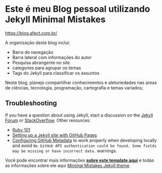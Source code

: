 # Este é meu Blog pessoal utilizando Jekyll Minimal Mistakes
[https://blog.afect.com.br/  ](https://blog.afect.com.br/)

A organização deste blog inclui:

   - Barra de navegação
   - Barra lateral com informações do autor
   - Pesquisa abrangente no site
   - categories para agrupar os temas
   - Tags do Jekyll para classificar os assuntos

Neste blog, planejo compartilhar conhecimentos e aletoriedades nas areas de ciências, tecnologia, programação, cartografia e temas variados;
## Troubleshooting

If you have a question about using Jekyll, start a discussion on the [Jekyll Forum](https://talk.jekyllrb.com/) or [StackOverflow](https://stackoverflow.com/questions/tagged/jekyll). Other resources:

- [Ruby 101](https://jekyllrb.com/docs/ruby-101/)
- [Setting up a Jekyll site with GitHub Pages](https://jekyllrb.com/docs/github-pages/)
- [Configuring GitHub Metadata](https://github.com/jekyll/github-metadata/blob/master/docs/configuration.md#configuration) to work properly when developing locally and avoid `No GitHub API authentication could be found. Some fields may be missing or have incorrect data.` warnings.

Você pode encontrar mais informações [**sobre este template aqui**](https://github.com/mmistakes/mm-github-pages-starter/generate) e todas as informações sobre ele aqui [Minimal Mistakes Jekyll theme](https://github.com/mmistakes/minimal-mistakes).

